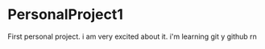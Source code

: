 # PersonalProject1
 First personal project. i am very excited about it. i'm learning git y github rn
